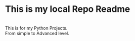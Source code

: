 # This is my local Repo Readme
<br>
This is for my Python Projects.
<br>
From simple to Advanced level.